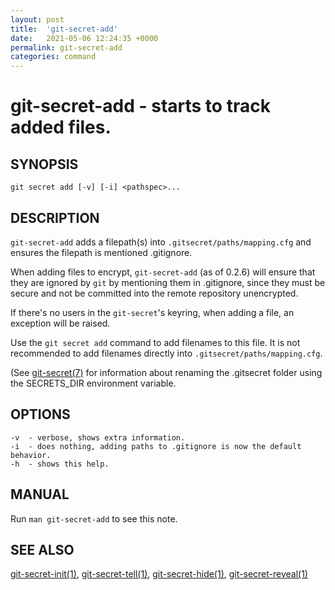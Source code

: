 ```yaml
---
layout: post
title:  'git-secret-add'
date:   2021-05-06 12:24:35 +0000
permalink: git-secret-add
categories: command
---
```

git-secret-add - starts to track added files.
=============================================

## SYNOPSIS

    git secret add [-v] [-i] <pathspec>...


## DESCRIPTION
`git-secret-add` adds a filepath(s) into `.gitsecret/paths/mapping.cfg`
and ensures the filepath is mentioned .gitignore.

When adding files to encrypt, `git-secret-add` (as of 0.2.6) will ensure that they are ignored by `git` by mentioning
them in .gitignore, since they must be secure and not be committed into the remote repository unencrypted.

If there's no users in the `git-secret`'s keyring, when adding a file, an exception will be raised.

Use the `git secret add` command to add filenames to this file.
It is not recommended to add filenames directly into `.gitsecret/paths/mapping.cfg`.

(See [git-secret(7)](http://git-secret.io/git-secret) for information about renaming the .gitsecret
folder using the SECRETS_DIR environment variable.

## OPTIONS

    -v  - verbose, shows extra information.
    -i  - does nothing, adding paths to .gitignore is now the default behavior.
    -h  - shows this help.


## MANUAL

Run `man git-secret-add` to see this note.


## SEE ALSO

[git-secret-init(1)](http://git-secret.io/git-secret-init), [git-secret-tell(1)](http://git-secret.io/git-secret-tell), 
[git-secret-hide(1)](http://git-secret.io/git-secret-hide), [git-secret-reveal(1)](http://git-secret.io/git-secret-reveal)
